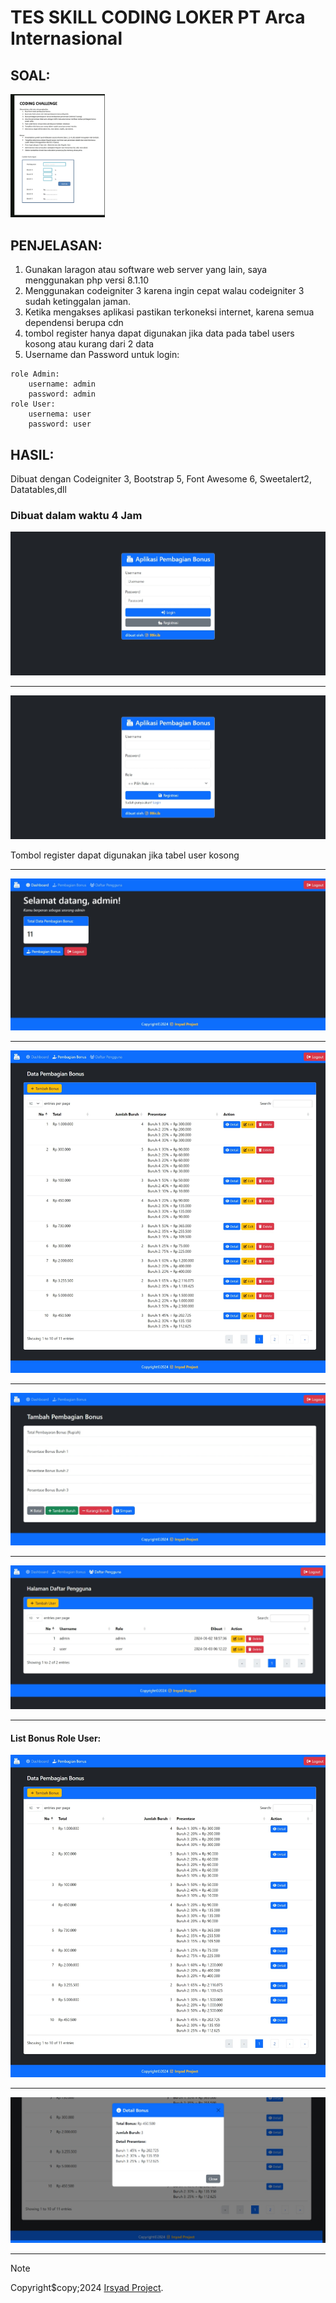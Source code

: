 # TES SKILL CODING LOKER PT Arca Internasional

## SOAL:

<img src="./ss-tugas-coding.jpg" alt="SS Tugas" width="30%">

## PENJELASAN:

1. Gunakan laragon atau software web server yang lain, saya menggunakan php versi 8.1.10
1. Menggunakan codeigniter 3 karena ingin cepat walau codeigniter 3 sudah ketinggalan jaman.
1. Ketika mengakses aplikasi pastikan terkoneksi internet, karena semua dependensi berupa cdn
1. tombol register hanya dapat digunakan jika data pada tabel users kosong atau kurang dari 2 data
1. Username dan Password untuk login:

```
role Admin:
	username: admin
	password: admin
role User:
	usernema: user
	password: user
```

## HASIL:

<p>Dibuat dengan Codeigniter 3, Bootstrap 5, Font Awesome 6, Sweetalert2, Datatables,dll</p>

<h3>Dibuat dalam waktu 4 Jam</h3>

<img src="./ss-login1.jpeg" alt="Login"><hr>
<img src="./ss-daftar1.jpeg" alt="Register">

<p>Tombol register dapat digunakan jika tabel user kosong</p>
<hr>
<img src="./ss-dash1.jpeg" alt="Dashboard"><hr>
<img src="./ss-listbonus1.jpeg" alt="List"><hr>
<img src="./ss-addbonus1.jpeg" alt="Add"><hr>
<img src="./ss-listusers.jpeg" alt="List User"><hr>
<h4>List Bonus Role User:</h4>
<img src="./ss-listbonus2.jpeg" alt="List Bonus User"><hr>
<img src="./ss-detailbonus.jpeg" alt="Detail Bonus User"><hr>

> [!NOTE]
> Copyright$copy;2024 <a href="https://www.instagram.com/99ir.ib/">Irsyad Project</a>.
